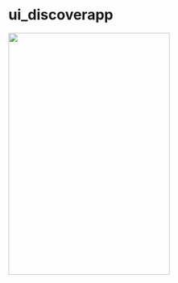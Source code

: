 # ui_discoverapp


  <img width="320" height="480" src="https://github.com/user-attachments/assets/98dc5459-18c0-4111-b47d-2c1a4fe4ce70" >

